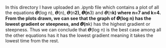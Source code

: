 In this directory I have uploaded an .ipynb file which contains a plot of all the equations 𝜭(log n), 𝜭(n), 𝜭(n**2), 𝜭(n**3) and 𝜭(n**k) where n=7 and k=4.
From the plots drawn, we can see that the graph of 𝜭(log n) has the lowest gradient or steepness, and 𝜭(n**k) has the highest gradient or steepness.
Thus we can conclude that 𝜭(log n) is the best case among all the other equations has it has the lowest gradient meaning it takes the lowest time from the rest.

